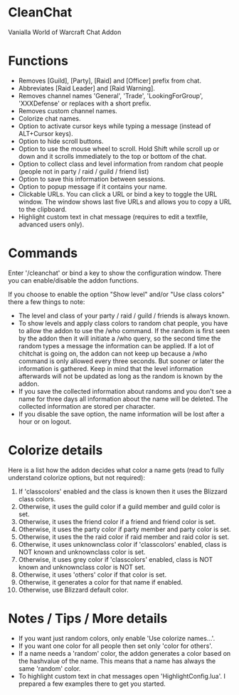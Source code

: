 # CleanChat
Vanialla World of Warcraft Chat Addon 

# Functions
* Removes [Guild], [Party], [Raid] and [Officer] prefix from chat.
* Abbreviates [Raid Leader] and [Raid Warning].
* Removes channel names 'General', 'Trade', 'LookingForGroup', 'XXXDefense' or replaces with a short prefix.
* Removes custom channel names.
* Colorize chat names.
* Option to activate cursor keys while typing a message (instead of ALT+Cursor keys).
* Option to hide scroll buttons.
* Option to use the mouse wheel to scroll. Hold Shift while scroll up or down and it scrolls immediately to the top or bottom of the chat.
* Option to collect class and level information from random chat people (people not in party / raid / guild / friend list)
* Option to save this information between sessions.
* Option to popup message if it contains your name.
* Clickable URLs. You can click a URL or bind a key to toggle the URL window. The window shows last five URLs and allows you to copy a URL to the clipboard.
* Highlight custom text in chat message (requires to edit a textfile, advanced users only). 

# Commands
Enter '/cleanchat' or bind a key to show the configuration window. There you can enable/disable the addon functions.

If you choose to enable the option "Show level" and/or "Use class colors" there a few things to note:
* The level and class of your party / raid / guild / friends is always known.
* To show levels and apply class colors to random chat people, you have to allow the addon to use the /who command. If the random is first seen by the addon then it will initiate a /who query, so the second time the random types a message the information can be applied. If a lot of chitchat is going on, the addon can not keep up because a /who command is only allowed every three seconds. But sooner or later the information is gathered. Keep in mind that the level information afterwards will not be updated as long as the random is known by the addon.
* If you save the collected information about randoms and you don't see a name for three days all information about the name will be deleted. The collected information are stored per character.
* If you disable the save option, the name information will be lost after a hour or on logout. 

# Colorize details
Here is a list how the addon decides what color a name gets (read to fully understand colorize options, but not required):
1. If 'classcolors' enabled and the class is known then it uses the Blizzard class colors.
2. Otherwise, it uses the guild color if a guild member and guild color is set.
3. Otherwise, it uses the friend color if a friend and friend color is set.
4. Otherwise, it uses the party color if party member and party color is set.
5. Otherwise, it uses the the raid color if raid member and raid color is set.
6. Otherwise, it uses unknownclass color if 'classcolors' enabled, class is NOT known and unknownclass color is set.
7. Otherwise, it uses grey color if 'classcolors' enabled, class is NOT known and unknownclass color is NOT set.
8. Otherwise, it uses 'others' color if that color is set.
9. Otherwise, it generates a color for that name if enabled.
10. Otherwise, use Blizzard default color.

# Notes / Tips / More details
* If you want just random colors, only enable 'Use colorize names...'.
* If you want one color for all people then set only 'color for others'.
* If a name needs a 'random' color, the addon generates a color based on the hashvalue of the name. This means that a name has always the same 'random' color.
* To highlight custom text in chat messages open 'HighlightConfig.lua'. I prepared a few examples there to get you started. 

